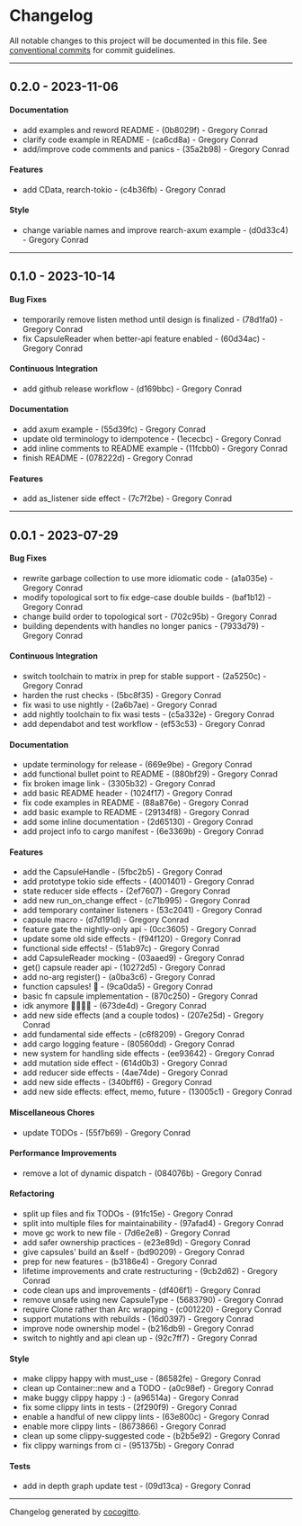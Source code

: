# Changelog
All notable changes to this project will be documented in this file. See [conventional commits](https://www.conventionalcommits.org/) for commit guidelines.

- - -
## 0.2.0 - 2023-11-06
#### Documentation
- add examples and reword README - (0b8029f) - Gregory Conrad
- clarify code example in README - (ca6cd8a) - Gregory Conrad
- add/improve code comments and panics - (35a2b98) - Gregory Conrad
#### Features
- add CData, rearch-tokio - (c4b36fb) - Gregory Conrad
#### Style
- change variable names and improve rearch-axum example - (d0d33c4) - Gregory Conrad

- - -

## 0.1.0 - 2023-10-14
#### Bug Fixes
- temporarily remove listen method until design is finalized - (78d1fa0) - Gregory Conrad
- fix CapsuleReader when better-api feature enabled - (60d34ac) - Gregory Conrad
#### Continuous Integration
- add github release workflow - (d169bbc) - Gregory Conrad
#### Documentation
- add axum example - (55d39fc) - Gregory Conrad
- update old terminology to idempotence - (1ececbc) - Gregory Conrad
- add inline comments to README example - (11fcbb0) - Gregory Conrad
- finish README - (078222d) - Gregory Conrad
#### Features
- add as_listener side effect - (7c7f2be) - Gregory Conrad

- - -

## 0.0.1 - 2023-07-29
#### Bug Fixes
- rewrite garbage collection to use more idiomatic code - (a1a035e) - Gregory Conrad
- modify topological sort to fix edge-case double builds - (baf1b12) - Gregory Conrad
- change build order to topological sort - (702c95b) - Gregory Conrad
- building dependents with handles no longer panics - (7933d79) - Gregory Conrad
#### Continuous Integration
- switch toolchain to matrix in prep for stable support - (2a5250c) - Gregory Conrad
- harden the rust checks - (5bc8f35) - Gregory Conrad
- fix wasi to use nightly - (2a6b7ae) - Gregory Conrad
- add nightly toolchain to fix wasi tests - (c5a332e) - Gregory Conrad
- add dependabot and test workflow - (ef53c53) - Gregory Conrad
#### Documentation
- update terminology for release - (669e9be) - Gregory Conrad
- add functional bullet point to README - (880bf29) - Gregory Conrad
- fix broken image link - (3305b32) - Gregory Conrad
- add basic README header - (1024f17) - Gregory Conrad
- fix code examples in README - (88a876e) - Gregory Conrad
- add basic example to README - (29134f8) - Gregory Conrad
- add some inline documentation - (2d65130) - Gregory Conrad
- add project info to cargo manifest - (6e3369b) - Gregory Conrad
#### Features
- add the CapsuleHandle - (5fbc2b5) - Gregory Conrad
- add prototype tokio side effects - (4001401) - Gregory Conrad
- state reducer side effects - (2ef7607) - Gregory Conrad
- add new run_on_change effect - (c71b995) - Gregory Conrad
- add temporary container listeners - (53c2041) - Gregory Conrad
- capsule macro - (d7d191d) - Gregory Conrad
- feature gate the nightly-only api - (0cc3605) - Gregory Conrad
- update some old side effects - (f94f120) - Gregory Conrad
- functional side effects! - (51ab97c) - Gregory Conrad
- add CapsuleReader mocking - (03aaed9) - Gregory Conrad
- get() capsule reader api - (10272d5) - Gregory Conrad
- add no-arg register() - (a0ba3c6) - Gregory Conrad
- function capsules! 🎉 - (9ca0da5) - Gregory Conrad
- basic fn capsule implementation - (870c250) - Gregory Conrad
- idk anymore 😵‍💫😵‍💫 - (673de4d) - Gregory Conrad
- add new side effects (and a couple todos) - (207e25d) - Gregory Conrad
- add fundamental side effects - (c6f8209) - Gregory Conrad
- add cargo logging feature - (80560dd) - Gregory Conrad
- new system for handling side effects - (ee93642) - Gregory Conrad
- add mutation side effect - (614d0b3) - Gregory Conrad
- add reducer side effects - (4ae74de) - Gregory Conrad
- add new side effects - (340bff6) - Gregory Conrad
- add new side effects: effect, memo, future - (13005c1) - Gregory Conrad
#### Miscellaneous Chores
- update TODOs - (55f7b69) - Gregory Conrad
#### Performance Improvements
- remove a lot of dynamic dispatch - (084076b) - Gregory Conrad
#### Refactoring
- split up files and fix TODOs - (91fc15e) - Gregory Conrad
- split into multiple files for maintainability - (97afad4) - Gregory Conrad
- move gc work to new file - (7d6e2e8) - Gregory Conrad
- add safer ownership practices - (e23e89d) - Gregory Conrad
- give capsules' build an &self - (bd90209) - Gregory Conrad
- prep for new features - (b3186e4) - Gregory Conrad
- lifetime improvements and crate restructuring - (9cb2d62) - Gregory Conrad
- code clean ups and improvements - (df406f1) - Gregory Conrad
- remove unsafe using new CapsuleType - (5683790) - Gregory Conrad
- require Clone rather than Arc wrapping - (c001220) - Gregory Conrad
- support mutations with rebuilds - (16d0397) - Gregory Conrad
- improve node ownership model - (b216db9) - Gregory Conrad
- switch to nightly and api clean up - (92c7ff7) - Gregory Conrad
#### Style
- make clippy happy with must_use - (86582fe) - Gregory Conrad
- clean up Container::new and a TODO - (a0c98ef) - Gregory Conrad
- make buggy clippy happy :) - (a96514a) - Gregory Conrad
- fix some clippy lints in tests - (2f290f9) - Gregory Conrad
- enable a handful of new clippy lints - (63e800c) - Gregory Conrad
- enable more clippy lints - (8673866) - Gregory Conrad
- clean up some clippy-suggested code - (b2b5e92) - Gregory Conrad
- fix clippy warnings from ci - (951375b) - Gregory Conrad
#### Tests
- add in depth graph update test - (09d13ca) - Gregory Conrad

- - -

Changelog generated by [cocogitto](https://github.com/cocogitto/cocogitto).